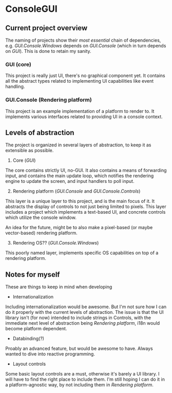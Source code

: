 # ConsoleGUI

## Current project overview
The naming of projects show their _most essential_ chain of dependencies, e.g. _GUI.Console.Windows_ depends on _GUI.Console_ (which in turn depends on _GUI_). This is done to retain my sanity.

### GUI (core)
This project is really just UI, there's no graphical component yet. It contains all the abstract types related to implementing UI capabilities like event handling.

### GUI.Console (Rendering platform)
This project is an example implementation of a platform to render to. It implements various interfaces related to providing UI in a console context.

## Levels of abstraction

The project is organized in several layers of abstraction, to keep it as extensible as possible.

1. Core (_GUI_)

The core contains strictly UI, no-GUI. It also contains a means of forwarding input, and contains the main update loop,
which notifies the rendering engine to update the screen, and input handlers to poll input.

2. Rendering platform (_GUI.Console_ and _GUI.Console.Controls_)

This layer is a unique layer to this project, and is the main focus of it. It abstracts the display of controls to not just being limited to pixels.
This layer includes a project which implements a text-based UI, and concrete controls which utilize the console window.

An idea for the future, might be to also make a pixel-based (or maybe vector-based) rendering platform.

3. Rendering OS?? (_GUI.Console.Windows_)

This poorly named layer, implements specific OS capabilities on top of a rendering platform.

## Notes for myself
These are things to keep in mind when developing
 - Internationalization

Including internationalization would be awesome. But I'm not sure how I can do it properly with the current levels of abstraction.
The issue is that the UI library isn't (for now) intended to include strings in Controls, with the immediate next level of abstraction being _Rendering platform_,
i18n would become platform dependent.

 - Databinding(?)

Proably an advanced feature, but would be awesome to have. Always wanted to dive into reactive programming.

 - Layout controls

Some basic layout controls are a must, otherwise it's barely a UI library. I will have to find the right place to include them. I'm still hoping I can do it in a platform-agnostic way, by not including them in _Rendering platform_.
